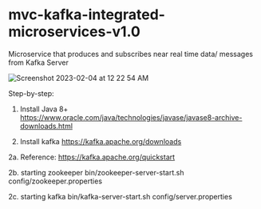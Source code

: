 # mvc-kafka-integrated-microservices-v1.0
Microservice that produces and subscribes near real time data/ messages from Kafka Server 


![Screenshot 2023-02-04 at 12 22 54 AM](https://user-images.githubusercontent.com/44409170/216750330-d4ca5d7b-f0fe-43ac-80aa-bf0c9efcb775.png)


Step-by-step:

1. Install Java 8+
https://www.oracle.com/java/technologies/javase/javase8-archive-downloads.html

2. Install kafka
https://kafka.apache.org/downloads

  2a. Reference: https://kafka.apache.org/quickstart

  2b. starting zookeeper
  bin/zookeeper-server-start.sh config/zookeeper.properties

  2c. starting kafka
  bin/kafka-server-start.sh config/server.properties
